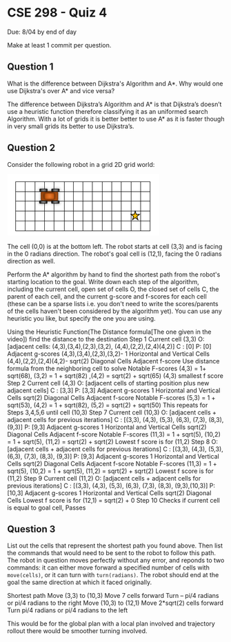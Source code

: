 # CSE 298 - Quiz 4

Due: 8/04 by end of day

Make at least 1 commit per question.

## Question 1

What is the difference between Dijkstra's Algorithm and A*. Why would one use Dijkstra's over A* and vice versa?

The difference between Dijkstra’s Algorithm and A* is that Dijkstra’s doesn’t use a heuristic function therefore classifying it as an uniformed search Algorithm. With a lot of grids it is better better to use A* as it is faster though in very small grids its better to use Dijkstra’s.

## Question 2

Consider the following robot in a grid 2D grid world:

![Gridworld](https://github.com/cmontella/cse298-quiz4/blob/master/gridworld.png?raw=true)

The cell (0,0) is at the bottom left. The robot starts at cell (3,3) and is facing in the 0 radians direction. The robot's goal cell is (12,1), facing the 0 radians direction as well.

Perform the A* algorithm by hand to find the shortest path from the robot's starting location to the goal. Write down each step of the algorithm, including the current cell, open set of cells O, the closed set of cells C, the parent of each cell, and the current g-score and f-scores for each cell (these can be a sparse lists i.e. you don't need to write the scores/parents of the cells haven't been considered by the algorithm yet). You can use any heuristic you like, but specify the one you are using.

Using the Heuristic Function(The Distance formula[The one given in the video]) find the distance to the destination
Step 1
Current cell (3,3)
O: [adjacent cells: (4,3),(3,4),(2,3),(3,2), (4,4),(2,2),(2,4)(4,2)]
C : [0]
P: [0]
Adjacent g-scores
(4,3),(3,4),(2,3),(3,2)- 1 Horizontal and Vertical Cells
(4,4),(2,2),(2,4)(4,2)- sqrt(2) Diagonal Cells
Adjacent f-score
Use distance formula from the neighboring cell to solve
Notable F-scores (4,3) = 1+  sqrt(68), (3,2) = 1 + sqrt(82) ,(4,2) = sqrt(2) + sqrt(65)
(4,3) smallest f score
Step 2
Current cell (4,3)
O: [adjacent cells of starting position plus new adjacent cells]
C : [3,3]
P: [3,3]
Adjacent g-scores
1 Horizontal and Vertical Cells
sqrt(2) Diagonal Cells
Adjacent f-score
Notable F-scores (5,3) = 1 + sqrt(53), (4,2) = 1 + sqrt(82), (5,2) = sqrt(2) + sqrt(50)
This repeats for Steps 3,4,5,6 until cell (10,3)
Step 7
Current cell (10,3)
O: [adjacent cells + adjacent cells for previous iterations]
C : [(3,3), (4,3), (5,3), (6,3), (7,3), (8,3), (9,3)]
P: [9,3]
Adjacent g-scores
1 Horizontal and Vertical Cells
sqrt(2) Diagonal Cells
Adjacent f-score
Notable F-scores (11,3) = 1 + sqrt(5), (10,2) = 1 + sqrt(5), (11,2) = sqrt(2) + sqrt(2)
Lowest f score is for (11,2)
Step 8
O: [adjacent cells + adjacent cells for previous iterations]
C : [(3,3), (4,3), (5,3), (6,3), (7,3), (8,3), (9,3)]
P: [9,3]
Adjacent g-scores
1 Horizontal and Vertical Cells
sqrt(2) Diagonal Cells
Adjacent f-score
Notable F-scores (11,3) = 1 + sqrt(5), (10,2) = 1 + sqrt(5), (11,2) = sqrt(2) + sqrt(2)
Lowest f score is for (11,2)
Step 9
Current cell (11,2)
O: [adjacent cells + adjacent cells for previous iterations]
C : [(3,3), (4,3), (5,3), (6,3), (7,3), (8,3), (9,3),(10,3)]
P: [10,3]
Adjacent g-scores
1 Horizontal and Vertical Cells
sqrt(2) Diagonal Cells
Lowest f score is for (12,1) = sqrt(2) + 0
Step 10
Checks if current cell is equal to goal cell, Passes


## Question 3

List out the cells that represent the shortest path you found above. Then list the commands that would need to be sent to the robot to follow this path. The robot in question moves perfectly without any error, and reponds to two commands: it can either move forward a specified number of cells with `move(cells)`, or it can turn with `turn(radians)`. The robot should end at the goal the same direction at which it faced originally.

Shortest path
Move (3,3) to (10,3) Move 7 cells forward
Turn – pi/4 radians or pi/4 radians to the right
Move (10,3) to (12,1) Move 2*sqrt(2) cells forward
Turn pi/4 radians or pi/4 radians to the left

This would be for the global plan with a local plan involved and trajectory rollout there would be smoother turning involved.

